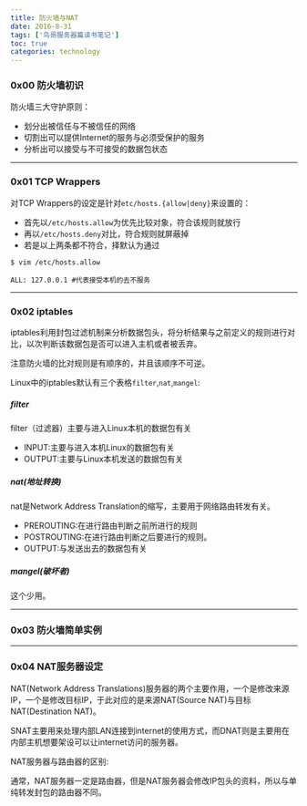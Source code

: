 ```yaml
---
title: 防火墙与NAT
date: 2016-8-31 
tags: ['鸟哥服务器篇读书笔记']
toc: true
categories: technology
---
```


### 0x00 防火墙初识
防火墙三大守护原则：
* 划分出被信任与不被信任的网络
* 切割出可以提供Internet的服务与必须受保护的服务
* 分析出可以接受与不可接受的数据包状态



---
### 0x01 TCP Wrappers
对TCP Wrappers的设定是针对`etc/hosts.{allow|deny}`来设置的：

* 首先以`/etc/hosts.allow`为优先比较对象，符合该规则就放行
* 再以`/etc/hosts.deny`对比，符合规则就屏蔽掉
* 若是以上两条都不符合，择默认为通过

```
$ vim /etc/hosts.allow

ALL: 127.0.0.1 #代表接受本机的去不服务
```



---
### 0x02 iptables
iptables利用封包过滤机制来分析数据包头，将分析结果与之前定义的规则进行对比，以次判断该数据包是否可以进入主机或者被丢弃。

注意防火墙的比对规则是有顺序的，并且该顺序不可逆。

Linux中的iptables默认有三个表格`filter`,`nat`,`mangel`:

##### filter
filter（过滤器）主要与进入Linux本机的数据包有关
* INPUT:主要与进入本机Linux的数据包有关
* OUTPUT:主要与Linux本机发送的数据包有关

##### nat(地址转换)
nat是Network Address Translation的缩写，主要用于网络路由转发有关。
* PREROUTING:在进行路由判断之前所进行的规则
* POSTROUTING:在进行路由判断之后要进行的规则。
* OUTPUT:与发送出去的数据包有关

##### mangel(破坏者)
这个少用。


---
### 0x03 防火墙简单实例


---
### 0x04 NAT服务器设定
NAT(Network Address Translations)服务器的两个主要作用，一个是修改来源IP，一个是修改目标IP，于此对应的是来源NAT(Source NAT)与目标NAT(Destination NAT)。

SNAT主要用来处理内部LAN连接到internet的使用方式，而DNAT则是主要用在内部主机想要架设可以让internet访问的服务器。

NAT服务器与路由器的区别:

通常，NAT服务器一定是路由器，但是NAT服务器会修改IP包头的资料，所以与单纯转发封包的路由器不同。

